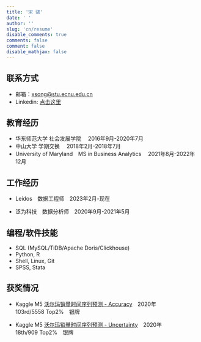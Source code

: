 ```yaml
---
title: '宋 骁'
date: ' '
author: ''
slug: 'cn/resume'
disable_comments: true
comments: false
comment: false
disable_mathjax: false
---
```


## 联系方式

+ 邮箱：<xsong@stu.ecnu.edu.cn>
+ Linkedin: [点击这里](<https://www.linkedin.com/in/seannysong/>)

## 教育经历

+ 华东师范大学   社会发展学院 &emsp;2016年9月-2020年7月
+ 中山大学 学期交换 &emsp;2018年2月-2018年7月
+ University of Maryland&emsp;MS in Business Analytics &emsp;2021年8月-2022年12月


## 工作经历

+ Leidos&emsp;数据工程师&emsp;2023年2月-现在

+ 泛为科技&emsp;数据分析师&emsp;2020年9月-2021年5月

## 编程/软件技能


+ SQL (MySQL/TiDB/Apache Doris/Clickhouse)
+ Python, R
+ Shell, Linux, Git
+ SPSS, Stata

## 获奖情况 

+ Kaggle M5 [沃尔玛销量时间序列预测 - Accuracy](https://www.kaggle.com/c/m5-forecasting-accuracy)&emsp;2020年  
103rd/5558 Top2%&emsp;银牌

+ Kaggle M5 [沃尔玛销量时间序列预测 - Uncertainty](https://www.kaggle.com/c/m5-forecasting-uncertainty)&emsp;2020年  
18th/909 Top2%&emsp;银牌

<!--
[English Version](/en/resume/)  
[PDF](/chnxsong.pdf)

+ 微信公众号：[ApocalypseNow](https://mp.weixin.qq.com/s/yyJ3l7RTImYTKDrIynwmPA)
 
### 相关课程

+ R语言数据分析
+ 算法与程序设计基础 (Python)
+ 回归分析与Stata应用
+ SPSS应用
+ 类别数据分析
+ 概率与统计导论
+ 社会模拟与[NetLogo](http://ccl.northwestern.edu/netlogo/)应用

+ 中南财经政法大学&emsp;数据分析实习&emsp;2020年2月-4月 
   使用Xgboost，Catboost，LightGBM等高性能算法对中文法律文本数据进行分类(multiclass)。对文本数据进行清洗，使用词频法构建特征矩阵，使用反向翻译法对训练数据进行扩增，并利用交叉验证训练模型(Sklearn)。最后，编写程序封装训练好的算法。


+ [艾瑞咨询](https://www.iresearch.com.cn/)&emsp;数据分析实习&emsp;2019年7月-10月 
   + 使用R、SPSS软件对汽车用户进行用户画像分析工作。使用主成分分析、聚类分析法对线下数据进行无监督学习，研究不同车系用户态度区分。对汽车生产商决策提供重要参考意见，最终使用Python将结果进行数据可视化描述
   + 使用MySQL数据库协助数据分析、清理
   + 使用Hive SQL访问数据库集群，并进行取数工作

### 培训经历

+ [狗熊会](http://www.xiong99.com.cn/about.php) 在线实习项目 &emsp;2019年5月&emsp;      
课程：[信用卡申请评分模型](https://mp.weixin.qq.com/s/bbxWicZfk5ZMl27LbI0E1Q)  
使用Python的`pandas`库进行数据清理、探索性数据分析和可视化。使用IV和WOE方法分析各个特征对于因变量的预测能力。使用Logistic回归、CART决策树、随机森林、KNN、GBDT、Xgboost等方法建立信用卡评分模型。使用`sklearn`库的交叉验证(Cross-Validation)的方法训练模型并调参，预测信用卡申请者拖欠账单的概率。最终形成完整的[数据分析报告](https://xsong.ltd/archives/pandas/scorecard)。

+ 北京大学-密歇根大学学院 暑期课程 &emsp;2018年8月  
课程：[因果推论方法的研究设计和敏感性分析](http://www.oir.pku.edu.cn/umich/jxsz1/nsqkczsjz2018.htm) (总成绩：94/100)

+ 上海大学  [第6届·应用社会科学研究方法研修班](http://caser.ust.hk/?act=course_main&id=16) &emsp;2017年7月  
课程：Stata与应用回归分析基础，类别数据分析

### 项目经历

+ 垃圾信息判别网页应用  
2020年    
本程序使用5567条英文短信数据作为训练集，训练了Logistic回归、朴素贝叶斯、决策树、随机森林、支持向量机等算法。训练好的模型被编写成基于R 语言的Shiny App。用户输入一段短信内容文本，并选择一个分类器，就能得到该文本的分类结果。考虑到用户的语言习惯，特别设置了中英双语界面的切换功能。
[在线app](https://xiaosong.shinyapps.io/spam_text/)
[源代码](https://github.com/songxxiao/txtnb)

### 科研经历

+ **机器学习在社会科学实证研究中的应用:以中国教育追踪调查数据为例**&emsp;2020年  
学士学位论文  ([PDF](/mlinss.pdf))  

+ **土地流转的福利效应与社会不平等:基于中国家庭追踪调查面板数据的分析**&emsp;2018年-2019年   
国家大学生创新训练项目&emsp;独立作者  
使用[中国家庭追踪调查(CFPS)](http://www.isss.pku.edu.cn/cfps/)数据，通过Stata和R进行数据清理和计量经济分析。使用无条件分位数回归和固定效应模型估计土地流转行为的福利效应和对社会不平等的影响。使用`ggplot2`软件包进行地理信息可视化。([PDF](/land.pdf))  
导师：[卿石松](https://faculty.ecnu.edu.cn/s/2136/main.jspy)


### 获奖情况 

+ 2020年 Kaggle M5 [沃尔玛销量时间序列预测 - Accuracy](https://www.kaggle.com/c/m5-forecasting-accuracy)  
103rd/5558 Top2%&emsp;银牌

+ 2020年 Kaggle M5 [沃尔玛销量时间序列预测 - Uncertainty](https://www.kaggle.com/c/m5-forecasting-uncertainty)  
18th/909 Top2%&emsp;银牌

+ 2019年 华东师范大学优秀学生三等奖学金
+ 2019年 华东师范大学第二十七届 **大夏杯** 大学生课外学术科技作品竞赛&emsp;三等奖  
+ 2019年 [第二届全国高校数据驱动创新研究大赛](http://opendata.pku.edu.cn/competition-2019.xhtml;jsessionid=200f6d0adbfa75292afed361235f)&emsp;优秀奖
+ 2018年 上海市 [第十二届本科生社会科学论坛](http://www.shupl.edu.cn/2018/1125/c1168a51557/page.htm)&emsp;特等奖
+ 2018年 华东师范大学第二十六届 **大夏杯** 大学生课外学术科技作品竞赛&emsp;二等奖  
+ 2018年 华东师范大学优秀学生二等奖学金
+ 2017年 华东师范大学优秀学生二等奖学金
+ 2017年 华东师范大学 智慧杯 哲学写作比赛&emsp;一等奖

### 会议报告

+ 2020年5月  机器学习在社会科学实证研究中的应用 华东师范大学社会发展学院学士学位论文答辩

+ 2018年7月 中国社会学年会 [大型学术调查反思与社会质量研究 论坛](http://css.cssn.cn/xsdt/zwdt/201805/t20180531_4323061.shtml) 南京大学    
论坛主持人：李炜

+ 2017年11月 中国社会学会 [社会分层与流动冬季论坛](http://sociology.cssn.cn/xstt/xhzywyh/201712/t20171220_3786193.shtml) 西安交通大学  
现场宣读  
论坛主持人：[吴愈晓](https://sociology.nju.edu.cn/99/2b/c17737a301355/page.htm)、[李煜](http://www.ssdpp.fudan.edu.cn/portal/f02f3f0f152247628e5e173df9bcecfd/orotsd.html)

&nbsp;   

+ [俺来也](http://www.anlaiye.com.cn/index.html) · [西游早餐](https://www.sohu.com/a/166510488_259362)&emsp;校园经理&emsp;2017年9月-2018年1月  
负责统筹华东师范大学区域西游早餐校园经理业务, 包括统筹配送，售后处理，商户联络，兼职配送员招募。在华东师范大学内招募约10 位校园兼职早餐配送员。完成每位配送员平均每月1000 订单的目标。

### 标准化成绩

+ 学术

  + **[GRE](https://www.ets.org/gre)** 
  
<center>  
 <table style="border-collapse:collapse;border-spacing:0;table-layout: fixed; width: 219px" class="tg"><colgroup><col style="width: 73px"><col style="width: 73px"><col style="width: 73px"></colgroup><tr><th style="font-family:Georgia, serif !important;;font-size:14px;font-weight:normal;padding:10px 5px;border-style:solid;border-width:1px;overflow:hidden;word-break:normal;border-color:inherit;text-align:center;vertical-align:middle">Verbal</th><th style="font-family:Georgia, serif !important;;font-size:14px;font-weight:normal;padding:10px 5px;border-style:solid;border-width:1px;overflow:hidden;word-break:normal;border-color:inherit;text-align:center;vertical-align:middle">Quantity</th><th style="font-family:Georgia, serif !important;;font-size:14px;font-weight:normal;padding:10px 5px;border-style:solid;border-width:1px;overflow:hidden;word-break:normal;border-color:inherit;text-align:center;vertical-align:middle">Writing</th></tr><tr><td style="font-family:Georgia, serif !important;;font-size:14px;padding:10px 5px;border-style:solid;border-width:1px;overflow:hidden;word-break:normal;border-color:inherit;text-align:center;vertical-align:middle">154</td><td style="font-family:Georgia, serif !important;;font-size:14px;padding:10px 5px;border-style:solid;border-width:1px;overflow:hidden;word-break:normal;border-color:inherit;text-align:center;vertical-align:middle">167</td><td style="font-family:Georgia, serif !important;;font-size:14px;padding:10px 5px;border-style:solid;border-width:1px;overflow:hidden;word-break:normal;border-color:inherit;text-align:center;vertical-align:middle">3.5</td></tr></table>
</center>  

+ 英语

  + **[托福](https://www.ets.org/toefl)**&emsp;103  
<center>  
<table style="border-collapse:collapse;border-spacing:0;table-layout: fixed; width: 292px" class="tg"><colgroup><col style="width: 73px"><col style="width: 73px"><col style="width: 73px"><col style="width: 73px"></colgroup><tr><th style="font-family:Georgia, serif !important;;font-size:14px;font-weight:normal;padding:10px 5px;border-style:solid;border-width:1px;overflow:hidden;word-break:normal;border-color:black;text-align:center;vertical-align:middle">Reading</th><th style="font-family:Georgia, serif !important;;font-size:14px;font-weight:normal;padding:10px 5px;border-style:solid;border-width:1px;overflow:hidden;word-break:normal;border-color:black;text-align:center;vertical-align:middle">Listening</th><th style="font-family:Georgia, serif !important;;font-size:14px;font-weight:normal;padding:10px 5px;border-style:solid;border-width:1px;overflow:hidden;word-break:normal;border-color:black;text-align:center;vertical-align:middle">Speaking</th><th style="font-family:Georgia, serif !important;;font-size:14px;font-weight:normal;padding:10px 5px;border-style:solid;border-width:1px;overflow:hidden;word-break:normal;border-color:black;text-align:center;vertical-align:top">Writing</th></tr><tr><td style="font-family:Georgia, serif !important;;font-size:14px;padding:10px 5px;border-style:solid;border-width:1px;overflow:hidden;word-break:normal;border-color:black;text-align:center;vertical-align:middle">29</td><td style="font-family:Georgia, serif !important;;font-size:14px;padding:10px 5px;border-style:solid;border-width:1px;overflow:hidden;word-break:normal;border-color:black;text-align:center;vertical-align:middle">27</td><td style="font-family:Georgia, serif !important;;font-size:14px;padding:10px 5px;border-style:solid;border-width:1px;overflow:hidden;word-break:normal;border-color:black;text-align:center;vertical-align:middle">21</td><td style="font-family:Georgia, serif !important;;font-size:14px;padding:10px 5px;border-style:solid;border-width:1px;overflow:hidden;word-break:normal;border-color:black;text-align:center;vertical-align:top">26</td></tr></table>
</center>

  + **[大学6级](http://cet.neea.edu.cn/)**&emsp;549
  + **[大学4级](http://cet.neea.edu.cn/)**&emsp;614 
### 其他经历

+ 2019 华东师范大学 助教 
回归分析与Stata应用(教师：[卿石松](https://faculty.ecnu.edu.cn/s/2136/main.jspy)副教授)
-->
